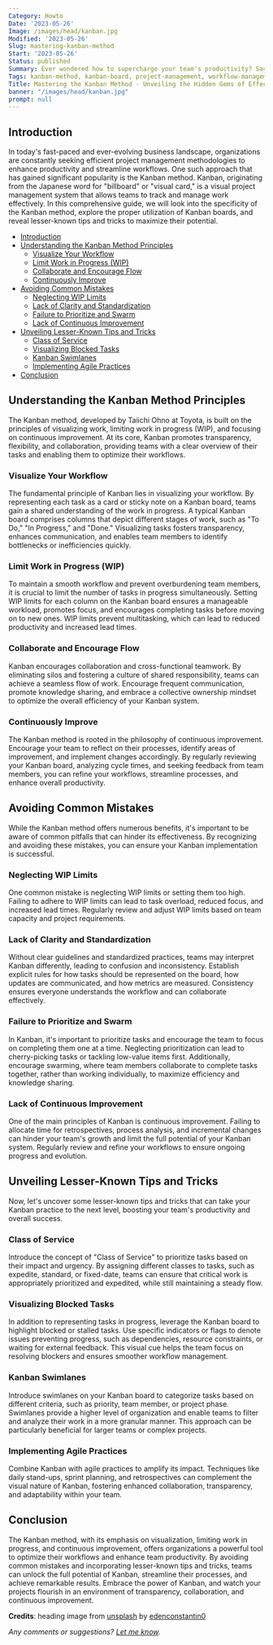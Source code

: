 ```yaml
---
Category: Howto
Date: '2023-05-26'
Image: /images/head/kanban.jpg
Modified: '2023-05-26'
Slug: mastering-kanban-method
Start: '2023-05-26'
Status: published
Summary: Ever wondered how to supercharge your team's productivity? Say hello to Kanban, the dynamic method that brings clarity and efficiency to your projects.
Tags: kanban-method, kanban-board, project-management, workflow-management, productivity, visual-management, work-in-progress, collaboration, continuous-improvement, task-management, agile-methodology, prioritization, team-efficiency, transparency, WIP-limits, cross-functional-teamwork, cycle-times, retrospectives, swarming, class-of-service, blocked-tasks, swimlanes, agile-practices
Title: Mastering the Kanban Method - Unveiling the Hidden Gems of Effective Kanban Board Usage
banner: "/images/head/kanban.jpg"
prompt: null
---
```



## Introduction

In today's fast-paced and ever-evolving business landscape, organizations are constantly seeking efficient project management methodologies to enhance productivity and streamline workflows. One such approach that has gained significant popularity is the Kanban method. Kanban, originating from the Japanese word for "billboard" or "visual card," is a visual project management system that allows teams to track and manage work effectively. In this comprehensive guide, we will look into the specificity of the Kanban method, explore the proper utilization of Kanban boards, and reveal lesser-known tips and tricks to maximize their potential.

<!-- MarkdownTOC levels="2,3" autolink="true" autoanchor="true" -->

- [Introduction](#introduction)
- [Understanding the Kanban Method Principles](#understanding-the-kanban-method-principles)
	- [Visualize Your Workflow](#visualize-your-workflow)
	- [Limit Work in Progress (WIP)](#limit-work-in-progress-wip)
	- [Collaborate and Encourage Flow](#collaborate-and-encourage-flow)
	- [Continuously Improve](#continuously-improve)
- [Avoiding Common Mistakes](#avoiding-common-mistakes)
	- [Neglecting WIP Limits](#neglecting-wip-limits)
	- [Lack of Clarity and Standardization](#lack-of-clarity-and-standardization)
	- [Failure to Prioritize and Swarm](#failure-to-prioritize-and-swarm)
	- [Lack of Continuous Improvement](#lack-of-continuous-improvement)
- [Unveiling Lesser-Known Tips and Tricks](#unveiling-lesser-known-tips-and-tricks)
	- [Class of Service](#class-of-service)
	- [Visualizing Blocked Tasks](#visualizing-blocked-tasks)
	- [Kanban Swimlanes](#kanban-swimlanes)
	- [Implementing Agile Practices](#implementing-agile-practices)
- [Conclusion](#conclusion)

<!-- /MarkdownTOC -->

<a id="understanding-the-kanban-method-principles"></a>

## Understanding the Kanban Method Principles

The Kanban method, developed by Taiichi Ohno at Toyota, is built on the principles of visualizing work, limiting work in progress (WIP), and focusing on continuous improvement. At its core, Kanban promotes transparency, flexibility, and collaboration, providing teams with a clear overview of their tasks and enabling them to optimize their workflows.

<a id="visualize-your-workflow"></a>

### Visualize Your Workflow

The fundamental principle of Kanban lies in visualizing your workflow. By representing each task as a card or sticky note on a Kanban board, teams gain a shared understanding of the work in progress. A typical Kanban board comprises columns that depict different stages of work, such as "To Do," "In Progress," and "Done." Visualizing tasks fosters transparency, enhances communication, and enables team members to identify bottlenecks or inefficiencies quickly.

<a id="limit-work-in-progress-wip"></a>

### Limit Work in Progress (WIP)

To maintain a smooth workflow and prevent overburdening team members, it is crucial to limit the number of tasks in progress simultaneously. Setting WIP limits for each column on the Kanban board ensures a manageable workload, promotes focus, and encourages completing tasks before moving on to new ones. WIP limits prevent multitasking, which can lead to reduced productivity and increased lead times.

<a id="collaborate-and-encourage-flow"></a>

### Collaborate and Encourage Flow

Kanban encourages collaboration and cross-functional teamwork. By eliminating silos and fostering a culture of shared responsibility, teams can achieve a seamless flow of work. Encourage frequent communication, promote knowledge sharing, and embrace a collective ownership mindset to optimize the overall efficiency of your Kanban system.

<a id="continuously-improve"></a>

### Continuously Improve

The Kanban method is rooted in the philosophy of continuous improvement. Encourage your team to reflect on their processes, identify areas of improvement, and implement changes accordingly. By regularly reviewing your Kanban board, analyzing cycle times, and seeking feedback from team members, you can refine your workflows, streamline processes, and enhance overall productivity.

<a id="avoiding-common-mistakes"></a>

## Avoiding Common Mistakes

While the Kanban method offers numerous benefits, it's important to be aware of common pitfalls that can hinder its effectiveness. By recognizing and avoiding these mistakes, you can ensure your Kanban implementation is successful.

<a id="neglecting-wip-limits"></a>

### Neglecting WIP Limits

One common mistake is neglecting WIP limits or setting them too high. Failing to adhere to WIP limits can lead to task overload, reduced focus, and increased lead times. Regularly review and adjust WIP limits based on team capacity and project requirements.

<a id="lack-of-clarity-and-standardization"></a>

### Lack of Clarity and Standardization

Without clear guidelines and standardized practices, teams may interpret Kanban differently, leading to confusion and inconsistency. Establish explicit rules for how tasks should be represented on the board, how updates are communicated, and how metrics are measured. Consistency ensures everyone understands the workflow and can collaborate effectively.

<a id="failure-to-prioritize-and-swarm"></a>

### Failure to Prioritize and Swarm

In Kanban, it's important to prioritize tasks and encourage the team to focus on completing them one at a time. Neglecting prioritization can lead to cherry-picking tasks or tackling low-value items first. Additionally, encourage swarming, where team members collaborate to complete tasks together, rather than working individually, to maximize efficiency and knowledge sharing.

<a id="lack-of-continuous-improvement"></a>

### Lack of Continuous Improvement

One of the main principles of Kanban is continuous improvement. Failing to allocate time for retrospectives, process analysis, and incremental changes can hinder your team's growth and limit the full potential of your Kanban system. Regularly review and refine your workflows to ensure ongoing progress and evolution.

<a id="unveiling-lesser-known-tips-and-tricks"></a>

## Unveiling Lesser-Known Tips and Tricks

Now, let's uncover some lesser-known tips and tricks that can take your Kanban practice to the next level, boosting your team's productivity and overall success.

<a id="class-of-service"></a>

### Class of Service

Introduce the concept of "Class of Service" to prioritize tasks based on their impact and urgency. By assigning different classes to tasks, such as expedite, standard, or fixed-date, teams can ensure that critical work is appropriately prioritized and expedited, while still maintaining a steady flow.

<a id="visualizing-blocked-tasks"></a>

### Visualizing Blocked Tasks

In addition to representing tasks in progress, leverage the Kanban board to highlight blocked or stalled tasks. Use specific indicators or flags to denote issues preventing progress, such as dependencies, resource constraints, or waiting for external feedback. This visual cue helps the team focus on resolving blockers and ensures smoother workflow management.

<a id="kanban-swimlanes"></a>

### Kanban Swimlanes

Introduce swimlanes on your Kanban board to categorize tasks based on different criteria, such as priority, team member, or project phase. Swimlanes provide a higher level of organization and enable teams to filter and analyze their work in a more granular manner. This approach can be particularly beneficial for larger teams or complex projects.

<a id="implementing-agile-practices"></a>

### Implementing Agile Practices

Combine Kanban with agile practices to amplify its impact. Techniques like daily stand-ups, sprint planning, and retrospectives can complement the visual nature of Kanban, fostering enhanced collaboration, transparency, and adaptability within your team.

<a id="conclusion"></a>

## Conclusion

The Kanban method, with its emphasis on visualization, limiting work in progress, and continuous improvement, offers organizations a powerful tool to optimize their workflows and enhance team productivity. By avoiding common mistakes and incorporating lesser-known tips and tricks, teams can unlock the full potential of Kanban, streamline their processes, and achieve remarkable results. Embrace the power of Kanban, and watch your projects flourish in an environment of transparency, collaboration, and continuous improvement.

**Credits**: heading image from [unsplash](https://unsplash.com/photos/OXmym9cuaEY) by [edenconstantin0](https://unsplash.com/@edenconstantin0)

*Any comments or suggestions? [Let me know](mailto:ksafjan@gmail.com?subject=Blog+post).*

